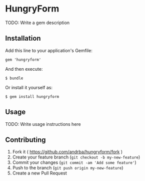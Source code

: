 # HungryForm

TODO: Write a gem description

## Installation

Add this line to your application's Gemfile:

    gem 'hungryform'

And then execute:

    $ bundle

Or install it yourself as:

    $ gem install hungryform

## Usage

TODO: Write usage instructions here

## Contributing

1. Fork it ( https://github.com/andrba/hungryform/fork )
2. Create your feature branch (`git checkout -b my-new-feature`)
3. Commit your changes (`git commit -am 'Add some feature'`)
4. Push to the branch (`git push origin my-new-feature`)
5. Create a new Pull Request
